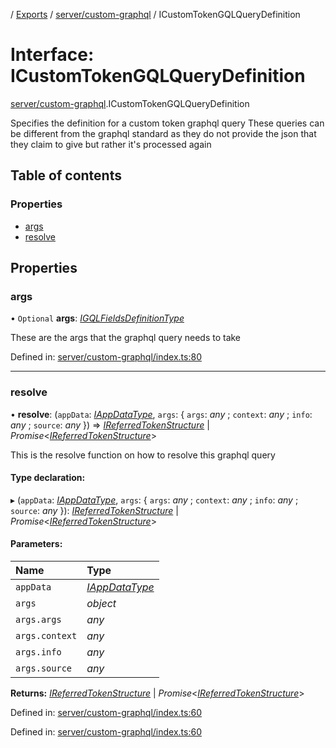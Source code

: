 [](../README.md) / [Exports](../modules.md) / [server/custom-graphql](../modules/server_custom_graphql.md) / ICustomTokenGQLQueryDefinition

# Interface: ICustomTokenGQLQueryDefinition

[server/custom-graphql](../modules/server_custom_graphql.md).ICustomTokenGQLQueryDefinition

Specifies the definition for a custom token graphql query
These queries can be different from the graphql standard
as they do not provide the json that they claim to give
but rather it's processed again

## Table of contents

### Properties

- [args](server_custom_graphql.icustomtokengqlquerydefinition.md#args)
- [resolve](server_custom_graphql.icustomtokengqlquerydefinition.md#resolve)

## Properties

### args

• `Optional` **args**: [*IGQLFieldsDefinitionType*](base_root_gql.igqlfieldsdefinitiontype.md)

These are the args that the graphql query needs to take

Defined in: [server/custom-graphql/index.ts:80](https://github.com/onzag/itemize/blob/28218320/server/custom-graphql/index.ts#L80)

___

### resolve

• **resolve**: (`appData`: [*IAppDataType*](server.iappdatatype.md), `args`: { `args`: *any* ; `context`: *any* ; `info`: *any* ; `source`: *any*  }) => [*IReferredTokenStructure*](server_custom_graphql.ireferredtokenstructure.md) \| *Promise*<[*IReferredTokenStructure*](server_custom_graphql.ireferredtokenstructure.md)\>

This is the resolve function on how to resolve this graphql query

#### Type declaration:

▸ (`appData`: [*IAppDataType*](server.iappdatatype.md), `args`: { `args`: *any* ; `context`: *any* ; `info`: *any* ; `source`: *any*  }): [*IReferredTokenStructure*](server_custom_graphql.ireferredtokenstructure.md) \| *Promise*<[*IReferredTokenStructure*](server_custom_graphql.ireferredtokenstructure.md)\>

#### Parameters:

Name | Type |
:------ | :------ |
`appData` | [*IAppDataType*](server.iappdatatype.md) |
`args` | *object* |
`args.args` | *any* |
`args.context` | *any* |
`args.info` | *any* |
`args.source` | *any* |

**Returns:** [*IReferredTokenStructure*](server_custom_graphql.ireferredtokenstructure.md) \| *Promise*<[*IReferredTokenStructure*](server_custom_graphql.ireferredtokenstructure.md)\>

Defined in: [server/custom-graphql/index.ts:60](https://github.com/onzag/itemize/blob/28218320/server/custom-graphql/index.ts#L60)

Defined in: [server/custom-graphql/index.ts:60](https://github.com/onzag/itemize/blob/28218320/server/custom-graphql/index.ts#L60)

